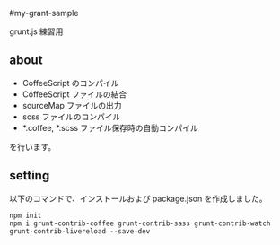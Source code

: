 #my-grant-sample

grunt.js 練習用

## about

 - CoffeeScript のコンパイル
 - CoffeeScript ファイルの結合
 - sourceMap ファイルの出力
 - scss ファイルのコンパイル
 - *.coffee, *.scss ファイル保存時の自動コンパイル

を行います。

## setting

以下のコマンドで、インストールおよび package.json を作成しました。

```
npm init
npm i grunt-contrib-coffee grunt-contrib-sass grunt-contrib-watch grunt-contrib-livereload --save-dev
```
